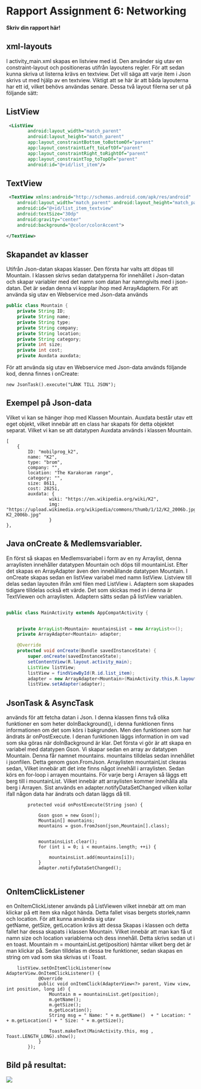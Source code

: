 
# Rapport Assignment 6: Networking

**Skriv din rapport här!**

## xml-layouts

I activity_main.xml skapas en listview med id. Den använder sig utav en constraint-layout och positioneras utifrån layoutens regler. För att sedan kunna skriva ut listerna krävs en textview. Det vill säga att
varje item i Json skrivs ut med hjälp av en textview. Viktigt att se här är att båda layouterna har ett id, vilket behövs användas senare.  Dessa två layout filerna ser ut på följande sätt:

## ListView
```xml
 <ListView
        android:layout_width="match_parent"
        android:layout_height="match_parent"
        app:layout_constraintBottom_toBottomOf="parent"
        app:layout_constraintLeft_toLeftOf="parent"
        app:layout_constraintRight_toRightOf="parent"
        app:layout_constraintTop_toTopOf="parent"
        android:id="@+id/list_item"/>
```
## TextView
```xml
 <TextView xmlns:android="http://schemas.android.com/apk/res/android"
    android:layout_width="match_parent" android:layout_height="match_parent"
    android:id="@+id/list_item_textview"
    android:textSize="30dp"
    android:gravity="center"
    android:background="@color/colorAccent">

</TextView>
```

## Skapandet av klasser
Utifrån Json-datan skapas klasser. Den första har valts att döpas till Mountain. I klassen skrivs sedan datatyperna för innehållet i Json-datan och skapar variabler med det namn som datan har namngivits med i json-
datan. Det är sedan denna vi kopplar ihop med ArrayAdaptern. För att använda sig utav en Webservice med Json-data används

```java
public class Mountain {
    private String ID;
    private String name;
    private String type;
    private String company;
    private String location;
    private String category;
    private int size;
    private int cost;
    private Auxdata auxdata;


```
För att använda sig utav en Webservice med Json-data används följande kod, denna finnes i onCreate:

```
new JsonTask().execute("LÄNK TILL JSON");
```


## Exempel på Json-data

Vilket vi kan se hänger ihop med Klassen Mountain. Auxdata består utav ett eget objekt, vilket innebär att en class har skapats för detta objektet separat. Vilket vi kan se att datatypen Auxdata används i klassen
Mountain.

```
[
    {
        ID: "mobilprog_k2",
        name: "K2",
        type: "brom",
        company: "",
        location: "The Karakoram range",
        category: "",
        size: 8611,
        cost: 28251,
        auxdata: {
                wiki: "https://en.wikipedia.org/wiki/K2",
                img: "https://upload.wikimedia.org/wikipedia/commons/thumb/1/12/K2_2006b.jpg/640px-K2_2006b.jpg"
                }
},

```


## Java onCreate & Medlemsvariabler.
En först så skapas en Medlemsvariabel i form av en ny Arraylist, denna arraylisten innehåller datatypen Mountain och döps till mountainList. Efter det skapas en ArrayAdapter även den innehållande datatypen Mountain.
I onCreate skapas sedan en listView variabel med namn listView. Listview till delas sedan layouten ifrån xml filen med ListView i. Adaptern som skapades tidigare tilldelas också ett värde. Det som skickas med in i denna
är TextViewen och arraylisten. Adaptern sätts sedan på listView variablen.
```java

public class MainActivity extends AppCompatActivity {


    private ArrayList<Mountain> mountainsList = new ArrayList<>();
    private ArrayAdapter<Mountain> adapter;

    @Override
    protected void onCreate(Bundle savedInstanceState) {
        super.onCreate(savedInstanceState);
        setContentView(R.layout.activity_main);
        ListView listView;
        listView = findViewById(R.id.list_item);
        adapter = new ArrayAdapter<Mountain>(MainActivity.this,R.layout.list_item_textview,mountainsList);
        listView.setAdapter(adapter);

```

## JsonTask & AsyncTask

används för att fetcha datan i Json. I denna klassen finns två olika funktioner en som heter doInBackground(), i denna funktionen finns informationen om det som körs i bakgrunden. Men den funktionen som har
ändrats är onPostExecute. I denan funktionen läggs information in om vad som ska göras när doInBackground är klar. Det första vi gör är att skapa en variabel med datatypen Gson. Vi skapar sedan en array
av datatypen Mountain. Denna får namnet mountains. mountains tilldelas sedan innehållet i jsonfilen. Detta genom gson.FromJson. Arraylisten mountainList clearas sedan, Vilket innebär att det inte finns något
innehåll i arraylisten. Sedan körs en for-loop i arrayen mountains. För varje berg i Arrayen så läggs ett berg till i mountainList. Vilket innebär att arraylisten kommer innehålla alla berg i Arrayen.
Sist används en adapter.notifyDataSetChanged vilken kollar ifall någon data har ändrats och datan läggs då till.

```
        protected void onPostExecute(String json) {
           
            Gson gson = new Gson();
            Mountain[] mountains;
            mountains = gson.fromJson(json,Mountain[].class);


            mountainsList.clear();
            for (int i = 0; i < mountains.length; ++i) {

                mountainsList.add(mountains[i]);
            }
            adapter.notifyDataSetChanged();


```

## OnItemClickListener

en OnItemClickListener används på ListViewen vilket innebär att om man klickar på ett item ska något hända. Detta fallet visas bergets storlek,namn och location. För att kunna använda sig utav  
getName, getSize, getLocation krävs att dessa Skapas i klassen och detta fallet har dessa skapats i klassen Mountain. Vilket innebär att man kan få ut namn size och location variablerna och dess innehåll.
Detta skrivs sedan ut i en toast. Mountain m = mountainList.get(position) hämtar vilket berg det är man klickar på. Sedan tilldelas m dessa tre funktioner, sedan skapas en string om vad som ska skrivas ut i
Toast.

```
    listView.setOnItemClickListener(new AdapterView.OnItemClickListener() {
            @Override
            public void onItemClick(AdapterView<?> parent, View view, int position, long id) {
                Mountain m = mountainsList.get(position);
                m.getName();
                m.getSize();
                m.getLocation();
                String msg = " Name: " + m.getName()  + " Location: " + m.getLocation() + " Size: " + m.getSize();

                Toast.makeText(MainActivity.this, msg , Toast.LENGTH_LONG).show();
            }
        });

```
## Bild på resultat:

![](networking.png)

